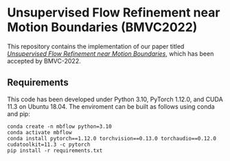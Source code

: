 # Unsupervised Flow Refinement near Motion Boundaries (BMVC2022)
This repository contains the implementation of our paper titled [*Unsupervised Flow Refinement near Motion Boundaries*](https://arxiv.org/abs/2208.02305), which has been accepted by BMVC-2022.

## Requirements
This code has been developed under Python 3.10, PyTorch 1.12.0, and CUDA 11.3 on Ubuntu 18.04. The enviroment can be built as follows using conda and pip:
```shell
conda create -n mbflow python=3.10
conda activate mbflow
conda install pytorch==1.12.0 torchvision==0.13.0 torchaudio==0.12.0 cudatoolkit=11.3 -c pytorch
pip install -r requirements.txt
```
